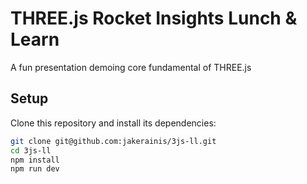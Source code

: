 # THREE.js Rocket Insights Lunch & Learn
A fun presentation demoing core fundamental of THREE.js
## Setup
Clone this repository and install its dependencies:

```bash
git clone git@github.com:jakerainis/3js-ll.git
cd 3js-ll
npm install
npm run dev
```

